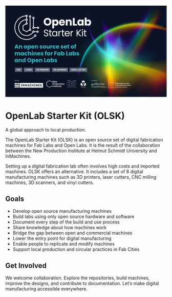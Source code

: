 ![OLSK](../res/img/olsk-repo-banner.jpg)

# OpenLab Starter Kit (OLSK)

A global approach to local production.

The OpenLab Starter Kit (OLSK) is an open source set of digital fabrication machines for Fab Labs and Open Labs. It is the result of the collaboration between the New Production Institute at Helmut Schmidt University and InMachines.

Setting up a digital fabrication lab often involves high costs and imported machines. OLSK offers an alternative. It includes a set of 8 digital manufacturing machines such as 3D printers, laser cutters, CNC milling machines, 3D scanners, and vinyl cutters.

## Goals

- Develop open source manufacturing machines
- Build labs using only open source hardware and software
- Document every step of the build and use process
- Share knowledge about how machines work
- Bridge the gap between open and commercial machines
- Lower the entry point for digital manufacturing
- Enable people to replicate and modify machines
- Support local production and circular practices in Fab Cities

## Get Involved

We welcome collaboration. Explore the repositories, build machines, improve the designs, and contribute to documentation. Let’s make digital manufacturing accessible everywhere.
